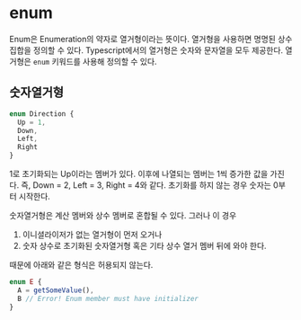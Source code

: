 # enum

Enum은 Enumeration의 약자로 열거형이라는 뜻이다. 열거형을 사용하면 명명된 상수 집합을 정의할 수 있다. Typescript에서의 열거형은 숫자와 문자열을 모두 제공한다. 열거형은 `enum` 키워드를 사용해 정의할 수 있다.



## 숫자열거형

```typescript
enum Direction {
  Up = 1,
  Down,
  Left,
  Right
}
```

1로 초기화되는 Up이라는 멤버가 있다. 이후에 나열되는 멤버는 1씩 증가한 값을 가진다. 즉, Down = 2, Left = 3, Right = 4와 같다. 초기화를 하지 않는 경우 숫자는 0부터 시작한다.

숫자열거형은 계산 멤버와 상수 멤버로 혼합될 수 있다. 그러나 이 경우

1. 이니셜라이저가 없는 열거형이 먼저 오거나
2. 숫자 상수로 초기화된 숫자열거형 혹은 기타 상수 열거 멤버 뒤에 와야 한다.

때문에 아래와 같은 형식은 허용되지 않는다.

```typescript
enum E {
  A = getSomeValue(),
  B // Error! Enum member must have initializer
}
```

